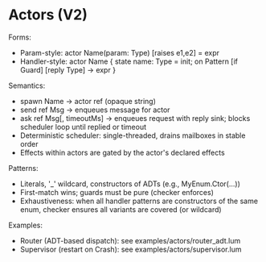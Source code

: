 # Actors (V2)

Forms:
- Param-style: actor Name(param: Type) [raises e1,e2] = expr
- Handler-style: actor Name { state name: Type = init; on Pattern [if Guard] [reply Type] -> expr }

Semantics:
- spawn Name -> actor ref (opaque string)
- send ref Msg -> enqueues message for actor
- ask ref Msg[, timeoutMs] -> enqueues request with reply sink; blocks scheduler loop until replied or timeout
- Deterministic scheduler: single-threaded, drains mailboxes in stable order
- Effects within actors are gated by the actor's declared effects

Patterns:
- Literals, '_' wildcard, constructors of ADTs (e.g., MyEnum.Ctor(...))
- First-match wins; guards must be pure (checker enforces)
- Exhaustiveness: when all handler patterns are constructors of the same enum, checker ensures all variants are covered (or wildcard)

Examples:
- Router (ADT-based dispatch): see examples/actors/router_adt.lum
- Supervisor (restart on Crash): see examples/actors/supervisor.lum